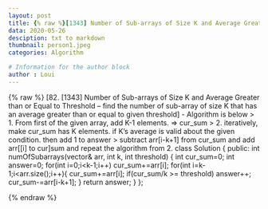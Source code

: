 ```yaml
---
layout: post
title: {% raw %}[1343] Number of Sub-arrays of Size K and Average Greater than or Equal to Threshold{% endraw %}
data: 2020-05-26
desciption: txt to markdown
thumbnail: person1.jpeg
categories: Algorithm

# Information for the author block
author : Loui
---
```


{% raw %}
	﻿[82. [1343] Number of Sub-arrays of Size K and Average Greater than or Equal to Threshold – find the number of sub-array of size K that has an average greater than or equal to given threshold]
	- Algorithm is below
	> 1. From first of the given array, add K-1 elements. => cur_sum
	> 2. iteratively, make cur_sum has K elements. if K’s average is valid about the given condition. then add 1 to answer
	> subtract arr[i-k+1] from cur_sum and add arr[[i] to cur]sum and repeat the algorithm from 2.
	class Solution {
	public:
	    int numOfSubarrays(vector<int>& arr, int k, int threshold) {
	        int cur_sum=0;
	        int answer=0;
	        for(int i=0;i<k-1;i++)
	            cur_sum+=arr[i];
	        for(int i=k-1;i<arr.size();i++){
	            cur_sum+=arr[i];
	            if(cur_sum/k >= threshold) answer++;
	            cur_sum-=arr[i-k+1];
	        }
	        return answer;
	    }
	};
	
{% endraw %}
